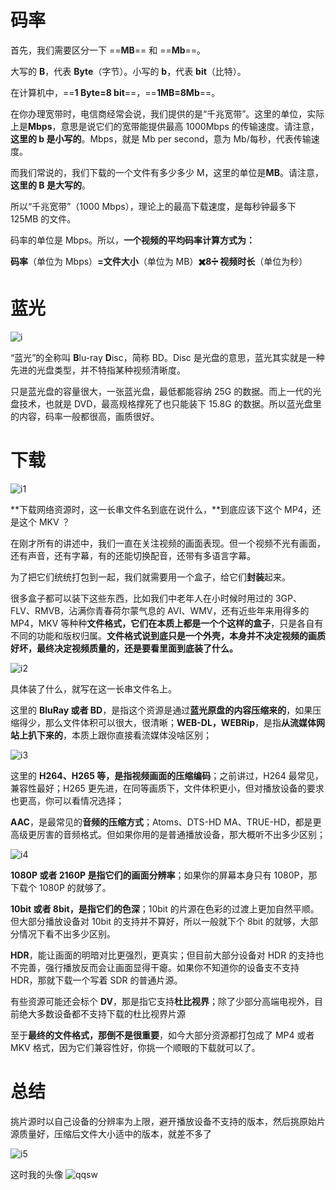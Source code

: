 # 码率

首先，我们需要区分一下 ==**MB**== 和 ==**Mb**==。

大写的 **B**，代表 **Byte**（字节）。小写的 **b**，代表 **bit**（比特）。

在计算机中，==**1 Byte=8 bit**==，==**1MB=8Mb**==。

在你办理宽带时，电信商经常会说，我们提供的是“千兆宽带”。这里的单位，实际上是**Mbps**，意思是说它们的宽带能提供最高 1000Mbps 的传输速度。请注意，**这里的 b 是小写的**。Mbps，就是 Mb per second，意为 Mb/每秒，代表传输速度。

而我们常说的，我们下载的一个文件有多少多少 M，这里的单位是**MB**。请注意，**这里的 B 是大写的**。

所以“千兆宽带”（1000 Mbps），理论上的最高下载速度，是每秒钟最多下 125MB 的文件。

码率的单位是 Mbps。所以，**一个视频的平均码率计算方式为：**

**码率**（单位为 Mbps）**=文件大小**（单位为 MB）**✖️8➗ 视频时长**（单位为秒）

# 蓝光

![i](http://rp4t4f7qv.hb-bkt.clouddn.com/image.png)

“蓝光”的全称叫 **B**lu-ray **D**isc，简称 BD。Disc 是光盘的意思，蓝光其实就是一种先进的光盘类型，并不特指某种视频清晰度。

只是蓝光盘的容量很大，一张蓝光盘，最低都能容纳 25G 的数据。而上一代的光盘技术，也就是 DVD，最高规格撑死了也只能装下 15.8G 的数据。所以蓝光盘里的内容，码率一般都很高，画质很好。

# 下载

![i1](http://rp4t4f7qv.hb-bkt.clouddn.com/image%20%281%29.png)

**下载网络资源时，这一长串文件名到底在说什么，**到底应该下这个 MP4，还是这个 MKV ？

在刚才所有的讲述中，我们一直在关注视频的画面表现。但一个视频不光有画面，还有声音，还有字幕，有的还能切换配音，还带有多语言字幕。

为了把它们统统打包到一起，我们就需要用一个盒子，给它们**封装**起来。

很多盒子都可以装下这些东西，比如我们中老年人在小时候时用过的 3GP、FLV、RMVB，沾满你青春荷尔蒙气息的 AVI、WMV，还有近些年来用得多的 MP4，MKV 等种种**文件格式，它们在本质上都是一个个这样的盒子**，只是各自有不同的功能和版权归属。**文件格式说到底只是一个外壳，本身并不决定视频的画质好坏，最终决定视频质量的，还是要看里面到底装了什么。**

![i2](http://rp4t4f7qv.hb-bkt.clouddn.com/image%20%282%29.png)

具体装了什么，就写在这一长串文件名上。

这里的 **BluRay 或者 BD**，是指这个资源是通过**蓝光原盘的内容压缩来的**，如果压缩得少，那么文件体积可以很大，很清晰；**WEB-DL，WEBRip**，是指**从流媒体网站上扒下来的**，本质上跟你直接看流媒体没啥区别；

![i3](http://rp4t4f7qv.hb-bkt.clouddn.com/image%20%283%29.png)

这里的 **H264、H265 等，是指视频画面的压缩编码**；之前讲过，H264 最常见，兼容性最好；H265 更先进，在同等画质下，文件体积更小，但对播放设备的要求也更高，你可以看情况选择；

**AAC**，是最常见的**音频的压缩方式**；Atoms、DTS-HD MA、TRUE-HD，都是更高级更厉害的音频格式。但如果你用的是普通播放设备，那大概听不出多少区别；

![i4](http://rp4t4f7qv.hb-bkt.clouddn.com/image%20%284%29.png)

**1080P 或者 2160P 是指它们的画面分辨率**；如果你的屏幕本身只有 1080P，那下载个 1080P 的就够了。

**10bit 或者 8bit，是指它们的色深**；10bit 的片源在色彩的过渡上更加自然平顺。但大部分播放设备对 10bit 的支持并不算好，所以一般就下个 8bit 的就够，大部分情况下看不出多少区别。

**HDR**，能让画面的明暗对比更强烈，更真实；但目前大部分设备对 HDR 的支持也不完善，强行播放反而会让画面显得干瘪。如果你不知道你的设备支不支持 HDR，那就下载一个写着 SDR 的普通片源。

有些资源可能还会标个 **DV**，那是指它支持**杜比视界**；除了少部分高端电视外，目前绝大多数设备都不支持下载的杜比视界片源

至于**最终的文件格式，那倒不是很重要**，如今大部分资源都打包成了 MP4 或者 MKV 格式，因为它们兼容性好，你挑一个顺眼的下载就可以了。

# 总结

挑片源时以自己设备的分辨率为上限，避开播放设备不支持的版本，然后挑原始片源质量好，压缩后文件大小适中的版本，就差不多了

![i5](http://rp4t4f7qv.hb-bkt.clouddn.com/image%20%285%29.png)

这时我的头像
![qqsw](https://image-bed-1316693164.cos.ap-shanghai.myqcloud.com/@K1MGIT54%5D04_J%7D$EARCOBI_tmb.png)
